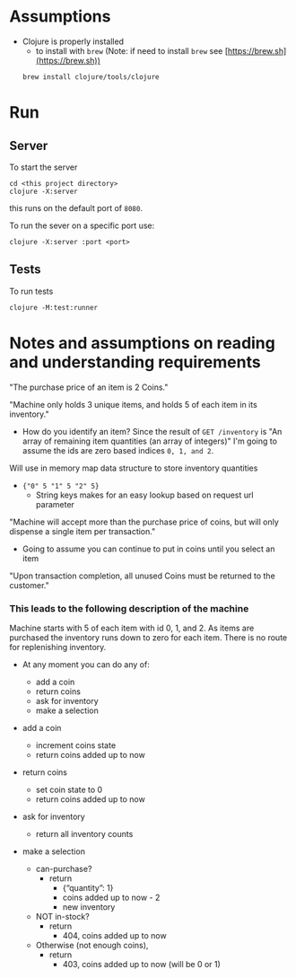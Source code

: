 # Assumptions

 - Clojure is properly installed
   - to install with `brew`
     (Note: if need to install `brew` see [https://brew.sh](https://brew.sh))
    ```shell
    brew install clojure/tools/clojure
    ```

# Run

## Server
To start the server
```shell
cd <this project directory>
clojure -X:server
```
this runs on the default port of `8080`.

To run the sever on a specific port use:
```shell
clojure -X:server :port <port>
```


## Tests
To run tests
```shell
clojure -M:test:runner
```

# Notes and assumptions on reading and understanding requirements

"The purchase price of an item is 2 Coins."

"Machine only holds 3 unique items, and holds 5 of each item in its inventory."
 - How do you identify an item?
   Since the result of `GET /inventory` is "An array of remaining item quantities (an array of integers)"
   I'm going to assume the ids are zero based indices `0, 1, and 2`. 

Will use in memory map data structure to store inventory quantities
- `{"0" 5 "1" 5 "2" 5}`
  - String keys makes for an easy lookup based on request url parameter
    
"Machine will accept more than the purchase price of coins, but will only dispense a
single item per transaction."
 - Going to assume you can continue to put in coins until you select an item

"Upon transaction completion, all unused Coins must be returned to the customer."

### This leads to the following description of the machine
Machine starts with 5 of each item with id 0, 1, and 2.
As items are purchased the inventory runs down to zero for each item.
There is no route for replenishing inventory.

- At any moment you can do any of:
  - add a coin
  - return coins
  - ask for inventory
  - make a selection

- add a coin
  - increment coins state
  - return coins added up to now

- return coins
  - set coin state to 0
  - return coins added up to now

- ask for inventory
  - return all inventory counts

- make a selection
  - can-purchase?
    - return 
      - {“quantity”: 1}
      - coins added up to now - 2
      - new inventory
  - NOT in-stock?
    - return
      - 404, coins added up to now
  - Otherwise (not enough coins),
    - return
      - 403, coins added up to now (will be 0 or 1)
